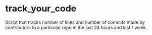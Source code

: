 # track_your_code
Script that tracks number of lines and number of commits made by contributors to a particular repo in the last 24 hours and last 1 week. 
